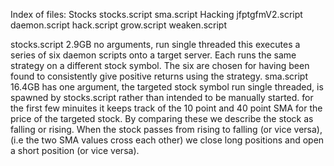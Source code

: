 Index of files:
	Stocks
		stocks.script
		sma.script
	Hacking
		jfptgfmV2.script
		daemon.script
		hack.script
		grow.script
		weaken.script

		
stocks.script
	2.9GB
	no arguments, run single threaded
	this executes a series of six daemon scripts onto a target server. Each runs the same strategy on a different stock symbol. The six are chosen for having been found to consistently give positive returns using the strategy.
sma.script
	16.4GB
	has one argument, the targeted stock symbol
	run single threaded, is spawned by stocks.script rather than intended to be manually started.
	for the first few minuites it keeps track of the 10 point and 40 point SMA for the price of the targeted stock. By comparing these we describe the stock as falling or rising. When the stock passes from rising to falling (or vice versa), (i.e the two SMA values cross each other) we close long positions and open a short position (or vice versa).
	